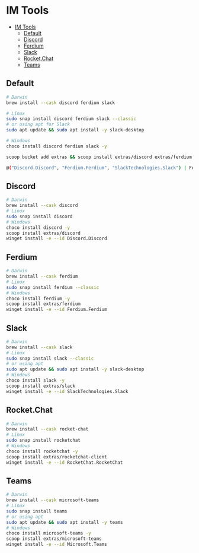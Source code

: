 # IM Tools

- [IM Tools](#im-tools)
  - [Default](#default)
  - [Discord](#discord)
  - [Ferdium](#ferdium)
  - [Slack](#slack)
  - [Rocket.Chat](#rocketchat)
  - [Teams](#teams)

## Default

```bash
# Darwin
brew install --cask discord ferdium slack

# Linux
sudo snap install discord ferdium slack --classic
# or using apt for Slack
sudo apt update && sudo apt install -y slack-desktop

# Windows
choco install discord ferdium slack -y

scoop bucket add extras && scoop install extras/discord extras/ferdium extras/slack

@("Discord.Discord", "Ferdium.Ferdium", "SlackTechnologies.Slack") | ForEach-Object { winget install -e --id $_ }
```

## Discord

```bash
# Darwin
brew install --cask discord
# Linux
sudo snap install discord
# Windows
choco install discord -y
scoop install extras/discord
winget install -e --id Discord.Discord
```

## Ferdium

```bash
# Darwin
brew install --cask ferdium
# Linux
sudo snap install ferdium --classic
# Windows
choco install ferdium -y
scoop install extras/ferdium
winget install -e --id Ferdium.Ferdium
```

## Slack

```bash
# Darwin
brew install --cask slack
# Linux
sudo snap install slack --classic
# or using apt
sudo apt update && sudo apt install -y slack-desktop
# Windows
choco install slack -y
scoop install extras/slack
winget install -e --id SlackTechnologies.Slack
```

## Rocket.Chat

```bash
# Darwin
brew install --cask rocket-chat
# Linux
sudo snap install rocketchat
# Windows
choco install rocketchat -y
scoop install extras/rocketchat-client
winget install -e --id RocketChat.RocketChat
```

## Teams

```bash
# Darwin
brew install --cask microsoft-teams
# Linux
sudo snap install teams
# or using apt
sudo apt update && sudo apt install -y teams
# Windows
choco install microsoft-teams -y
scoop install extras/microsoft-teams
winget install -e --id Microsoft.Teams
```
